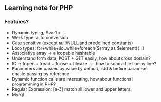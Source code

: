 ## Learning note for PHP ##

### Features?
* Dynamic typing, $var1 = ...
* Week type, auto conversion
* Case sensitive (except null/NULL and predefined constants)
* Loop types: for+while+do..while+foreach($array as $element){...}
* Associative array -> a loopable hashtable
* Understand form data, POST + GET easily, how about cross domain?
* IO -> fopen + fread + fclose + filesize ..... how to scan a file line by line?
* Parameters are passed by value by default, add & before parameter enable passing by reference
* Dynamic function calls are interesting, how about functional programming in PHP?
* Regular Expression: [a-Z] match all lower and upper letters.
* Mysql 
